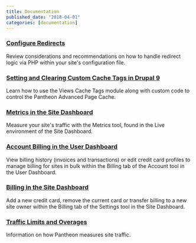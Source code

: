 ```yaml
---
title: Documentation
published_date: "2018-04-01"
categories: [documentation]
---
```

### [Configure Redirects](/guides/redirect)

Review considerations and recommendations on how to handle redirect logic via PHP within your site's configuration file.

### [Setting and Clearing Custom Cache Tags in Drupal 9](/guides/drupal-advanced-page-cache)

Learn how to use the Views Cache Tags module along with custom code to control the Pantheon Advanced Page Cache.

### [Metrics in the Site Dashboard](/guides/account-mgmt/traffic)

Measure your site's traffic with the Metrics tool, found in the Live environment of the Site Dashboard.

### [Account Billing in the User Dashboard](/guides/legacy-dashboard/account-billing)

View billing history (invoices and transactions) or edit credit card profiles to manage billing for sites in bulk within the Billing tab of the Account tool in the User Dashboard.

### [Billing in the Site Dashboard](/guides/legacy-dashboard/site-billing)

Add a new credit card, remove the current card or transfer billing to a new site owner within the Billing tab of the Settings tool in the Site Dashboard.

### [Traffic Limits and Overages](/guides/account-mgmt/traffic)

Information on how Pantheon measures site traffic.
